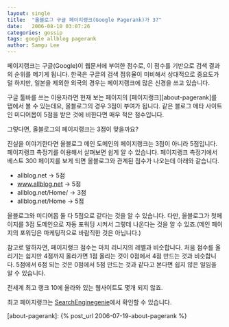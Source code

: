 ```yaml
---
layout: single
title:  "올블로그 구글 페이지랭크(Google Pagerank)가 3?"
date:   2006-08-10 03:07:26
categories: gossip
tags: google allblog pagerank
author: Samgu Lee
---
```

페이지랭크는 구글(Google)이 웹문서에 부여한 점수로, 이 점수를 기반으로 검색 결과의 순위를 메기게 됩니다. 한국은 구글의 검색 점유율이 미비해서 상대적으로 중요도가 덜 하지만, 일본을 제외한 외국의 경우는 페이지랭크에 많은 신경을 쓰고 있습니다.

구글 툴바를 쓰는 이용자라면 현재 보는 페이지의 [페이지랭크][about-pagerank]를 탭에서 볼 수 있는데요, 올블로그의 경우 3점이 부여가 됩니다. 같은 블로그 메타 사이트인 미디어몹이 5점을 받은 것에 비한다면 매우 적은 점수입니다.

그렇다면, 올블로그의 페이지랭크는 3점이 맞을까요?

진실을 이야기한다면 올블로그 메인 도메인의 페이지랭크는 3점이 아니라 5점입니다. 페이지랭크 측정기를 이용해서 살펴보면 쉽게 알 수 있습니다. 페이지랭크 측정기에서 베스트 300 페이지를 보게 되면 올블로그와 관계된 점수가 나오는데 아래와 같습니다.

* allblog.net -> 5점
* www.allblog.net -> 5점
* allblog.net/Home/ -> 3점
* allblog.net/Home -> 5점

올블로그와 미디어몹 둘 다 5점으로 같다는 것을 알 수 있습니다. 다만, 올블로그가 첫페이지를 3점 도메인으로 자동 포워딩 시켜서 그렇데 나온다는 것을 알 수 있죠.(메인 페이지의 포워딩은 마케팅적으로 바람직한 것은 아닙니다.)

참고로 말하자면, 페이지랭크 점수는 마치 리니지의 레벨과 비슷합니다. 처음 점수를 올리기는 쉽지만 4점까지 올라가면 1점 올리는 것이 0점에서 4점 만드는 것과 비슷합니다. 5점에서 6점 되는 것은 0점에서 5점 만드는 것과 같다고 본다면 쉽지 않은 일임을 알 수 있습니다.

전세계 최고 랭크 10에 올라와 있는 웹사이트도 몇개 되지 않죠.

최고 페이지랭크는 [SearchEnginegenie](http://www.searchenginegenie.com/pagerank-10-sites.htm)에서 확인할 수 있습니다.

[about-pagerank]: {% post_url 2006-07-19-about-pagerank %}
